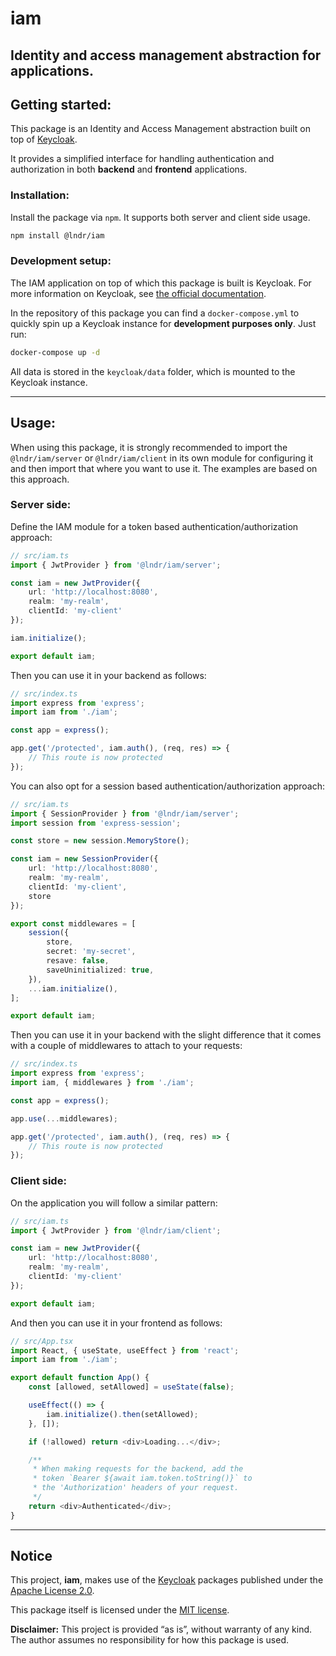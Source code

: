 # iam
Identity and access management abstraction for applications.
----

## Getting started:

This package is an Identity and Access Management abstraction built on top of [Keycloak](https://www.keycloak.org).

It provides a simplified interface for handling authentication and authorization in both **backend** and **frontend** applications.


### Installation:

Install the package via `npm`. It supports both server and client side usage.

```bash
npm install @lndr/iam
```

### Development setup:

The IAM application on top of which this package is built is Keycloak. For more information on Keycloak, see [the official documentation](https://www.keycloak.org).

In the repository of this package you can find a `docker-compose.yml` to quickly spin up a Keycloak instance for **development purposes only**. Just run:

```bash
docker-compose up -d
```

All data is stored in the `keycloak/data` folder, which is mounted to the Keycloak instance.


----


## Usage:

When using this package, it is strongly recommended to import the `@lndr/iam/server` or `@lndr/iam/client` in its own module for configuring it and then import that where you want to use it. The examples are based on this approach.


### Server side:

Define the IAM module for a token based authentication/authorization approach:

```typescript
// src/iam.ts
import { JwtProvider } from '@lndr/iam/server';

const iam = new JwtProvider({
    url: 'http://localhost:8080',
    realm: 'my-realm',
    clientId: 'my-client'
});

iam.initialize();

export default iam;
```

Then you can use it in your backend as follows:

```typescript
// src/index.ts
import express from 'express';
import iam from './iam';

const app = express();

app.get('/protected', iam.auth(), (req, res) => {
    // This route is now protected
});
```

You can also opt for a session based authentication/authorization approach:

```typescript
// src/iam.ts
import { SessionProvider } from '@lndr/iam/server';
import session from 'express-session';

const store = new session.MemoryStore();

const iam = new SessionProvider({
    url: 'http://localhost:8080',
    realm: 'my-realm',
    clientId: 'my-client',
    store
});

export const middlewares = [
    session({
        store,
        secret: 'my-secret',
        resave: false,
        saveUninitialized: true,
    }),
    ...iam.initialize(),
];

export default iam;
```

Then you can use it in your backend with the slight difference that it comes with a couple of middlewares to attach to your requests:

```typescript
// src/index.ts
import express from 'express';
import iam, { middlewares } from './iam';

const app = express();

app.use(...middlewares);

app.get('/protected', iam.auth(), (req, res) => {
    // This route is now protected
});
```

### Client side:

On the application you will follow a similar pattern:

```typescript
// src/iam.ts
import { JwtProvider } from '@lndr/iam/client';

const iam = new JwtProvider({
    url: 'http://localhost:8080',
    realm: 'my-realm',
    clientId: 'my-client'
});

export default iam;
```

And then you can use it in your frontend as follows:

```typescript
// src/App.tsx
import React, { useState, useEffect } from 'react';
import iam from './iam';

export default function App() {
    const [allowed, setAllowed] = useState(false);

    useEffect(() => {
        iam.initialize().then(setAllowed);
    }, []);

    if (!allowed) return <div>Loading...</div>;

    /**
     * When making requests for the backend, add the
     * token `Bearer ${await iam.token.toString()}` to
     * the 'Authorization' headers of your request.
     */
    return <div>Authenticated</div>;
}
```


----


## Notice


This project, **iam**, makes use of the [Keycloak](https://www.keycloak.org) packages published under the [Apache License 2.0](https://www.apache.org/licenses/LICENSE-2.0).


This package itself is licensed under the [MIT license](./LICENSE).


**Disclaimer:** This project is provided “as is”, without warranty of any kind. The author assumes no responsibility for how this package is used.
